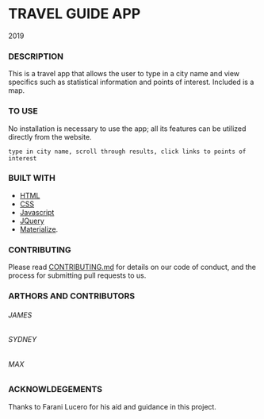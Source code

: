# TRAVEL GUIDE APP
2019

### DESCRIPTION
This is a travel app that allows the user to type in a city name and view specifics such as statistical information and points of interest. Included is a map.

### TO USE
No installation is necessary to use the app; all its features can be utilized directly from the website.
```
type in city name, scroll through results, click links to points of interest
```

### BUILT WITH
* [HTML](https://html.com/)
* [CSS](https://www.w3schools.com/css/)
* [Javascript](https://www.javascript.com/)
* [JQuery](https://jquery.com/)
* [Materialize](https://materializecss.com/).

### CONTRIBUTING
Please read [CONTRIBUTING.md]() for details on our code of conduct, and the process for submitting pull requests to us.

### ARTHORS AND CONTRIBUTORS
###### JAMES
###### SYDNEY
###### MAX

### ACKNOWLDEGEMENTS 
Thanks to Farani Lucero for his aid and guidance in this project.

